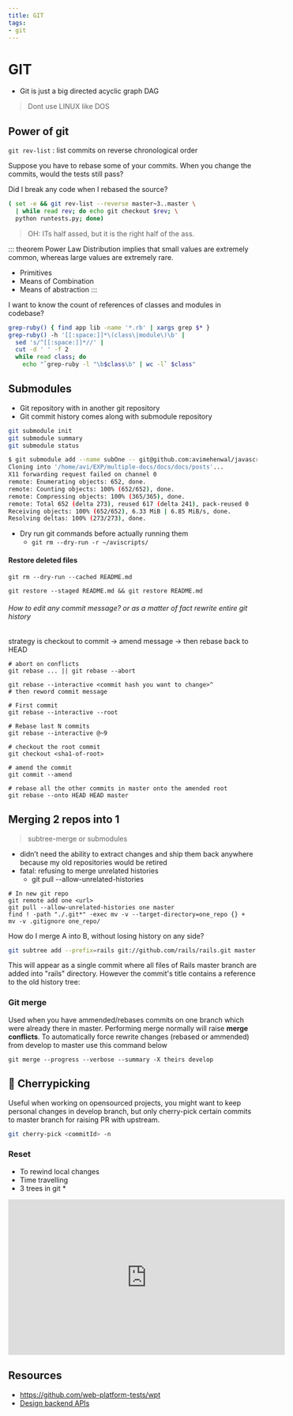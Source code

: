 ```yaml
---
title: GIT
tags:
- git
---
```


# GIT

<TagLinks />

* Git is just a big directed acyclic graph DAG

> Dont use LINUX like DOS

## Power of git

`git rev-list` : list commits on reverse chronological order

Suppose you have to rebase some of your commits. When you change the commits, would the tests still pass?

Did I break any code when I rebased the source?

```bash
( set -e && git rev-list --reverse master~3..master \
  | while read rev; do echo git checkout $rev; \
  python runtests.py; done)
```

> OH: ITs half assed, but it is the right half of the ass.

::: theorem Power Law Distribution
implies that small values are extremely common, whereas large values are extremely rare.

* Primitives
* Means of Combination
* Means of abstraction
:::

I want to know the count of references of classes and modules in codebase?

```bash
grep-ruby() { find app lib -name '*.rb' | xargs grep $* }
grep-ruby() -h '[[:space:]]*\(class\|module\)\b' |
  sed 's/^[[:space:]]*//' |
  cut -d ' ' -f 2
  while read class; do
    echo "`grep-ruby -l "\b$class\b" | wc -l` $class"
```

## Submodules

* Git repository with in another git repository
* Git commit history comes along with submodule repository

```bash
git submodule init
git submodule summary
git submodule status
```

```bash
$ git submodule add --name subOne -- git@github.com:avimehenwal/javascript.git docs/docs/posts
Cloning into '/home/avi/EXP/multiple-docs/docs/docs/posts'...
X11 forwarding request failed on channel 0
remote: Enumerating objects: 652, done.
remote: Counting objects: 100% (652/652), done.
remote: Compressing objects: 100% (365/365), done.
remote: Total 652 (delta 273), reused 617 (delta 241), pack-reused 0
Receiving objects: 100% (652/652), 6.33 MiB | 6.85 MiB/s, done.
Resolving deltas: 100% (273/273), done.
```

* Dry run git commands before actually running them
  * `git rm --dry-run -r ~/aviscripts/`

#### Restore deleted files

```
git rm --dry-run --cached README.md

git restore --staged README.md && git restore README.md
```

###### How to edit any commit message? or as a matter of fact rewrite entire git history

strategy is checkout to commit -> amend message -> then rebase back to HEAD

```
# abort on conflicts
git rebase ... || git rebase --abort

git rebase --interactive <commit hash you want to change>^
# then reword commit message

# First commit
git rebase --interactive --root

# Rebase last N commits
git rebase --interactive @~9

# checkout the root commit
git checkout <sha1-of-root>

# amend the commit
git commit --amend

# rebase all the other commits in master onto the amended root
git rebase --onto HEAD HEAD master
```
## Merging 2 repos into 1

> subtree-merge or submodules

* didn’t need the ability to extract changes and ship them back anywhere because my old repositories would be retired
* fatal: refusing to merge unrelated histories
  * git pull --allow-unrelated-histories

```
# In new git repo
git remote add one <url>
git pull --allow-unrelated-histories one master
find ! -path "./.git*" -exec mv -v --target-directory=one_repo {} +
mv -v .gitignore one_repo/
```

How do I merge A into B, without losing history on any side?

```bash
git subtree add --prefix=rails git://github.com/rails/rails.git master
```

This will appear as a single commit where all files of Rails master branch are added into "rails" directory. However the commit's title contains a reference to the old history tree:

### Git merge

Used when you have ammended/rebases commits on one branch which were already there in master.
Performing merge normally will raise **merge conflicts**. To automatically force rewrite changes (rebased or ammended) from develop to master use this command below

```
git merge --progress --verbose --summary -X theirs develop
```

## :cherry_blossom: Cherrypicking

Useful when working on opensourced projects, you might want to keep personal changes in develop branch,
but only cherry-pick certain commits to master branch for raising PR with upstream.

```bash
git cherry-pick <commitId> -n
```

### Reset

* To rewind local changes
* Time travelling
* 3 trees in git
  *

<iframe width="560" height="315" src="https://www.youtube.com/embed/LX11jimGDGk" frameborder="0" allow="accelerometer; autoplay; encrypted-media; gyroscope; picture-in-picture" allowfullscreen></iframe>

## Resources

* https://github.com/web-platform-tests/wpt
* [Design backend APIs](https://stoplight.io/studio/)

<Footer />

